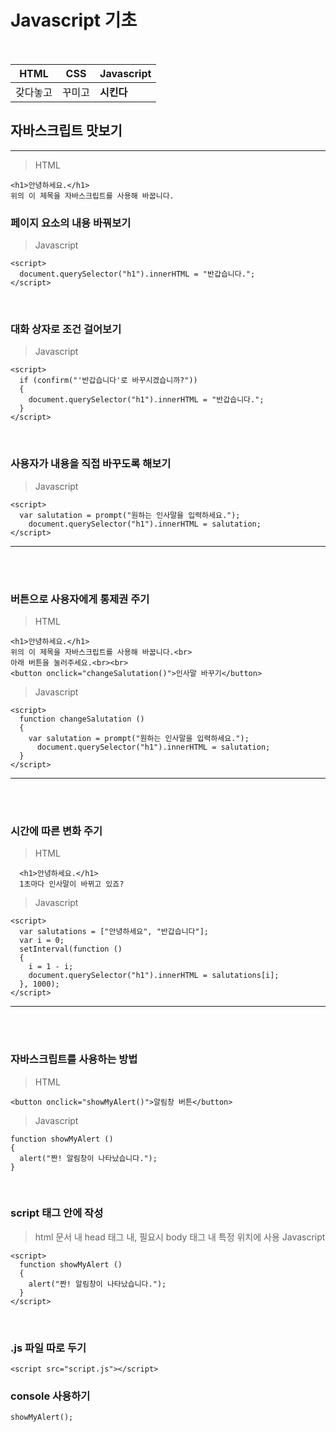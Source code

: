 # Javascript 기초
<br>

|HTML|CSS|Javascript|
|---|---|---|
|갖다놓고|꾸미고|<b>시킨다</b>|

## 자바스크립트 맛보기
---
>HTML
~~~
<h1>안녕하세요.</h1>
위의 이 제목을 자바스크립트를 사용해 바꿉니다.
~~~

### 페이지 요소의 내용 바꿔보기  
>Javascript
~~~
<script>
  document.querySelector("h1").innerHTML = "반갑습니다.";
</script>
~~~
<br>

### 대화 상자로 조건 걸어보기
>Javascript
~~~
<script>
  if (confirm("'반갑습니다'로 바꾸시겠습니까?")) 
  {
    document.querySelector("h1").innerHTML = "반갑습니다.";
  }
</script>
~~~
<br>

### 사용자가 내용을 직접 바꾸도록 해보기
>Javascript
~~~
<script>
  var salutation = prompt("원하는 인사말을 입력하세요.");
    document.querySelector("h1").innerHTML = salutation;
</script>
~~~
---
<br><br>

### 버튼으로 사용자에게 통제권 주기
>HTML
~~~
<h1>안녕하세요.</h1>
위의 이 제목을 자바스크립트를 사용해 바꿉니다.<br>
아래 버튼을 눌러주세요.<br><br>
<button onclick="changeSalutation()">인사말 바꾸기</button>
~~~
>Javascript
~~~
<script>
  function changeSalutation () 
  {
    var salutation = prompt("원하는 인사말을 입력하세요.");
      document.querySelector("h1").innerHTML = salutation;
  }
</script>
~~~
---
<br><br>

### 시간에 따른 변화 주기
>HTML
~~~
  <h1>안녕하세요.</h1>
  1초마다 인사말이 바뀌고 있죠?
~~~
>Javascript
~~~
<script>
  var salutations = ["안녕하세요", "반갑습니다"];
  var i = 0;
  setInterval(function () 
  {
    i = 1 - i;
    document.querySelector("h1").innerHTML = salutations[i];
  }, 1000);
</script>
~~~
---
<br><br>

### 자바스크립트를 사용하는 방법
>HTML
~~~
<button onclick="showMyAlert()">알림창 버튼</button>
~~~
>Javascript
~~~
function showMyAlert () 
{
  alert("짠! 알림창이 나타났습니다.");
}
~~~
<br>

### script 태그 안에 작성
>html 문서 내 head 태그 내, 필요시 body 태그 내 특정 위치에 사용
>Javascript
~~~
<script>
  function showMyAlert () 
  {
    alert("짠! 알림창이 나타났습니다.");
  }
</script>
~~~
<br>

### .js 파일 따로 두기
~~~
<script src="script.js"></script>
~~~

### console 사용하기
~~~
showMyAlert();
~~~